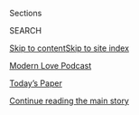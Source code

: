 <div id="app">

<div>

<div class="NYTAppHideMasthead css-zz1s19 e1suatyy0">

<div class="section css-ui9rw0 e1suatyy2">

<div class="css-11hrj97 er09x8g0">

<div class="css-6n7j50">

</div>

<span class="css-1dv1kvn">Sections</span>

<div class="css-10488qs">

<span class="css-1dv1kvn">SEARCH</span>

</div>

[Skip to content](#site-content)[Skip to site index](#site-index)

</div>

<div id="masthead-section-label" class="css-1fnb9ct eaxe0e00">

[Modern Love
Podcast](https://www.nytimes.com/column/modern-love-podcast)

</div>

<div class="css-10698na e1huz5gh0">

</div>

</div>

<div id="masthead-bar-one" class="section hasLinks css-15hmgas e1csuq9d3">

<div class="css-uqyvli e1csuq9d0">

</div>

<div class="css-1uqjmks e1csuq9d1">

</div>

<div class="css-9e9ivx">

[](https://myaccount.nytimes.com/auth/login?response_type=cookie&client_id=vi)

</div>

<div class="css-1bvtpon e1csuq9d2">

[Today’s Paper](https://www.nytimes.com/section/todayspaper)

</div>

</div>

</div>

</div>

<div data-aria-hidden="false">

<div id="site-content" data-role="main">

<div id="top-wrapper" class="css-15p45cc eaca97t0" type="top">

<div id="top-slug" class="css-19x0jxb eaca97t1" hidden="">

Advertisement

</div>

[Continue reading the main
story](#after-top)

<div class="ad top-wrapper" style="text-align:center;height:100%;display:block;min-height:90px">

<div id="top" class="place-ad" data-position="top" data-size-key="top">

</div>

</div>

<div id="after-top">

</div>

</div>

<div id="collection-modern-love-podcast" class="section css-15h4p1b e9abtgs0">

<div class="css-1j21atc e1svk9qx1">

<div class="css-fmiefx e1svk9qx2">

<div class="css-1hk7r2m eu54l5x0">

<div id="sponsor-wrapper" class="css-7a1pgi eaca97t0" type="sponsor" hidden="">

<div id="sponsor-slug" class="css-1l4mleb eaca97t1" hidden="">

Supported by

</div>

[Continue reading the main
story](#after-sponsor)

<div id="sponsor" class="ad sponsor-wrapper" style="text-align:left;height:100%;display:block">

</div>

<div id="after-sponsor">

</div>

</div>

</div>

### <span class="css-hue6tr ezz4tcd1">[Style](/section/style)</span>

</div>

<div class="css-nfcc9b e1svk9qx3">

<div class="css-zpl4ow e1svk9qx7">

![avatar](https://static01.nyt.com/images/2019/04/04/style/00MODERNLOVEPODCAST-ART/00MODERNLOVEPODCAST-ART-thumbLarge.png)

</div>

<div class="css-vl9dhg e1svk9qx5">

<div class="css-1nrhkj6 e1svk9qx6">

# Modern Love Podcast

<div class="follow-button-placeholder" data-collection-id="">

</div>

</div>

## <span>Personal essays read by notable actors such as Jake Gyllenhaal, Kate Winslet and Sandra Oh, followed by conversations with the writers themselves.</span>

</div>

</div>

## <span>Personal essays read by notable actors such as Jake Gyllenhaal, Kate Winslet and Sandra Oh, followed by conversations with the writers themselves.</span>

</div>

<div class="css-1rclpnj ekkqrpp0">

</div>

<div class="css-185go5a e1o5byef0">

<div class="css-15cbhtu">

  - [Latest](#stream-panel)
  - <span class="css-6n7j50">Search</span>
    <div class="control">
    <div class="label-container css-1dv1kvn">
    Search
    </div>
    <div class="css-wm4t3d">
    **<span id="clear-search-input" class="css-1dv1kvn">Clear this text
    input</span>
    </div>
    </div>
    <span class="css-1iovbfw"></span>

<div id="stream-panel" class="section css-8msx5b e1jz0cab1">

<div class="css-13mho3u">

1.  
    
    <div class="css-1cp3ece">
    
    <div class="css-1l4spti">
    
    [](/2020/06/24/style/modern-love-podcast-zawe-ashton.html)
    
    <div class="css-79elbk">
    
    ![](https://static01.nyt.com/images/2017/01/27/fashion/29modern/29modern-thumbWide.jpg?quality=75&auto=webp&disable=upscale)
    
    </div>
    
    ## Modern Love Podcast: Zawe Ashton Reads ‘Confronting Race, Religion and Her Heart’
    
    The “Velvet Buzzsaw” actress reads an essay about interracial
    relationships and
    self-acceptance.
    
    <div class="css-1nqbnmb ea5icrr0">
    
    </div>
    
    </div>
    
    <div class="css-1lc2l26 e1xfvim33">
    
    </div>
    
    </div>

2.  
    
    <div class="css-1cp3ece">
    
    <div class="css-1l4spti">
    
    [](/2020/06/17/style/modern-love-podcast-ncuti-gatwa.html)
    
    <div class="css-79elbk">
    
    ![](https://static01.nyt.com/images/2020/06/19/fashion/23ML-jaramillo/merlin_154561071_143c362c-fcb7-4d88-8ae2-c938777c91b0-thumbWide.jpg?quality=75&auto=webp&disable=upscale)
    
    </div>
    
    ## Modern Love Podcast: Ncuti Gatwa Reads ‘Why Can’t Men Say “I Love You” to Each Other?’
    
    The “Sex Education” star reads an essay about the oppressive codes
    regulating male
    behavior.
    
    <div class="css-1nqbnmb ea5icrr0">
    
    </div>
    
    </div>
    
    <div class="css-1lc2l26 e1xfvim33">
    
    </div>
    
    </div>

3.  
    
    <div class="css-1cp3ece">
    
    <div class="css-1l4spti">
    
    [](/2020/06/10/style/modern-love-podcast-lorraine-toussant-updated-poscript.html)
    
    <div class="css-79elbk">
    
    ![](https://static01.nyt.com/images/2006/09/01/fashion/03LOVE_ready/03LOVE_ready-thumbWide-v3.jpg?quality=75&auto=webp&disable=upscale)
    
    </div>
    
    ## Modern Love Podcast: Lorraine Toussaint Reads ‘Race Wasn’t an Issue to Him, Which Was an Issue to Me’
    
    This week, the Modern Love podcast revisits an essay about the need
    to acknowledge race in interracial
    relationships.
    
    <div class="css-1nqbnmb ea5icrr0">
    
    </div>
    
    </div>
    
    <div class="css-1lc2l26 e1xfvim33">
    
    </div>
    
    </div>

4.  
    
    <div class="css-1cp3ece">
    
    <div class="css-1l4spti">
    
    [](/2020/06/03/style/modern-love-podcast-hasan-minhaj.html)
    
    <div class="css-79elbk">
    
    ![](https://static01.nyt.com/images/2005/10/02/fashion/02MODERNLOVE/02MODERNLOVE-thumbWide.jpg?quality=75&auto=webp&disable=upscale)
    
    </div>
    
    ## Modern Love Podcast: Hasan Minhaj Reads ‘Researching Jenna, Discovering Myself’
    
    The host of “Patriot Act” reads an essay about how past trauma
    informs the
    present.
    
    <div class="css-1nqbnmb ea5icrr0">
    
    </div>
    
    </div>
    
    <div class="css-1lc2l26 e1xfvim33">
    
    </div>
    
    </div>

5.  
    
    <div class="css-1cp3ece">
    
    <div class="css-1l4spti">
    
    [](/2020/05/27/style/modern-love-podcast-saoirse-ronan.html)
    
    <div class="css-79elbk">
    
    ![](https://static01.nyt.com/images/2018/05/24/fashion/13LOVE/13LOVE-thumbWide.jpg?quality=75&auto=webp&disable=upscale)
    
    </div>
    
    ## Modern Love Podcast: Saoirse Ronan Reads ‘Grappling With the Language of Love’
    
    The Golden Globe winning actress reads an essay about a relationship
    limited by the lack of a common
    language.
    
    <div class="css-1nqbnmb ea5icrr0">
    
    </div>
    
    </div>
    
    <div class="css-1lc2l26 e1xfvim33">
    
    </div>
    
    </div>

6.  
    
    <div class="css-1cp3ece">
    
    <div class="css-1l4spti">
    
    [](/2020/05/20/style/modern-love-podcast-jameela-jamil.html)
    
    <div class="css-79elbk">
    
    ![](https://static01.nyt.com/images/2018/02/18/fashion/18MODERNLOVE/18MODERNLOVE-thumbWide.jpg?quality=75&auto=webp&disable=upscale)
    
    </div>
    
    ## Modern Love Podcast: Jameela Jamil Reads ‘How ‘Lolita’ Freed Me From My Own Humbert’
    
    The actress from “The Good Place” and the host of the “I Weigh”
    podcast reads an essay about escaping sexual
    abuse.
    
    <div class="css-1nqbnmb ea5icrr0">
    
    </div>
    
    </div>
    
    <div class="css-1lc2l26 e1xfvim33">
    
    </div>
    
    </div>

7.  
    
    <div class="css-1cp3ece">
    
    <div class="css-1l4spti">
    
    [](/2020/05/13/style/modern-love-podcast-coronavirus-living-alone.html)
    
    <div class="css-79elbk">
    
    ![](https://static01.nyt.com/images/2020/05/10/fashion/00ALONE-SELFIES-promo/00ALONE-SELFIES-COMBO-thumbWide.jpg?quality=75&auto=webp&disable=upscale)
    
    </div>
    
    ## Modern Love Podcast: Alone.
    
    We wanted to know how those living alone during the coronavirus
    pandemic were faring in isolation. More than 2,000 people around the
    world
    responded.
    
    <div class="css-1nqbnmb ea5icrr0">
    
    </div>
    
    </div>
    
    <div class="css-1lc2l26 e1xfvim33">
    
    </div>
    
    </div>

8.  
    
    <div class="css-1cp3ece">
    
    <div class="css-1l4spti">
    
    [](/2020/05/06/style/modern-love-podcast-gillian-jacobs.html)
    
    <div class="css-79elbk">
    
    ![](https://static01.nyt.com/images/2017/11/17/fashion/11LOVE/11LOVE-thumbWide.jpg?quality=75&auto=webp&disable=upscale)
    
    </div>
    
    ## Modern Love Podcast: Gillian Jacobs Reads ‘To Fall in Love With Anyone, Do This’
    
    Listen to this podcast episode. Then record a voice
    memo.
    
    <div class="css-1nqbnmb ea5icrr0">
    
    </div>
    
    </div>
    
    <div class="css-1lc2l26 e1xfvim33">
    
    </div>
    
    </div>

9.  
    
    <div class="css-1cp3ece">
    
    <div class="css-1l4spti">
    
    [](/2020/04/29/style/modern-love-podcast-daisy-edgar-jones.html)
    
    <div class="css-79elbk">
    
    ![](https://static01.nyt.com/images/2019/05/27/fashion/05MODERNLOVE/05MODERNLOVE-thumbWide.jpg?quality=75&auto=webp&disable=upscale)
    
    </div>
    
    ## Modern Love Podcast: Daisy Edgar-Jones Reads ‘Years Ago, My Sister Vanished. I See Her Whenever I Want.’
    
    The “Normal People” star reads an essay about the benefits and
    detriments of legacies
    online.
    
    <div class="css-1nqbnmb ea5icrr0">
    
    </div>
    
    </div>
    
    <div class="css-1lc2l26 e1xfvim33">
    
    </div>
    
    </div>

10. 
    
    <div class="css-1cp3ece">
    
    <div class="css-1l4spti">
    
    [](/2020/04/22/style/modern-love-podcast-laura-prepon.html)
    
    <div class="css-79elbk">
    
    ![](https://static01.nyt.com/images/2020/02/18/style/18modernlove-top25-1/18modernlove-top25-1-thumbWide.jpg?quality=75&auto=webp&disable=upscale)
    
    </div>
    
    ## Modern Love Podcast: Laura Prepon Reads ‘Sometimes, It’s Not You, Or the Math’
    
    The actress from “That ‘70s Show” and “Orange Is the New Black”
    reads an essay about the stigma of being single.
    
    <div class="css-1nqbnmb ea5icrr0">
    
    </div>
    
    </div>
    
    <div class="css-1lc2l26 e1xfvim33">
    
    </div>
    
    </div>

<div class="css-13mho3u">

<div class="css-1t62hi8">

<div class="css-1stvaey">

Show
More

<div>

<div style="border:0;clip:rect(0 0 0 0);height:1px;margin:-1px;overflow:hidden;white-space:nowrap;padding:0;width:1px;position:absolute" data-role="log" data-aria-live="assertive">

</div>

<div style="border:0;clip:rect(0 0 0 0);height:1px;margin:-1px;overflow:hidden;white-space:nowrap;padding:0;width:1px;position:absolute" data-role="log" data-aria-live="assertive">

</div>

<div style="border:0;clip:rect(0 0 0 0);height:1px;margin:-1px;overflow:hidden;white-space:nowrap;padding:0;width:1px;position:absolute" data-role="log" data-aria-live="polite">

</div>

<div style="border:0;clip:rect(0 0 0 0);height:1px;margin:-1px;overflow:hidden;white-space:nowrap;padding:0;width:1px;position:absolute" data-role="log" data-aria-live="polite">

</div>

</div>

</div>

</div>

</div>

</div>

<div class="css-g6hk37 supplemental">

<div id="mid1-wrapper" class="css-10wkyv7 eaca97t0" type="lede">

<div id="mid1-slug" class="css-1tag3rd eaca97t1">

Advertisement

</div>

[Continue reading the main
story](#after-mid1)

<div id="mid1" class="ad mid1-wrapper" style="text-align:center;height:100%;display:block;min-height:250px">

</div>

<div id="after-mid1">

</div>

</div>

<div id="mktg-wrapper" class="css-oxle51 eaca97t0" type="mktg">

<div id="mktg-slug" class="css-1tag3rd eaca97t1">

Advertisement

</div>

[Continue reading the main
story](#after-mktg)

<div id="mktg" class="ad mktg-wrapper" style="text-align:center;height:100%;display:block">

</div>

<div id="after-mktg">

</div>

</div>

</div>

</div>

</div>

</div>

</div>

</div>

## Site Index

<div>

</div>

## Site Information Navigation

  - [© <span>2020</span> <span>The New York Times
    Company</span>](https://help.nytimes.com/hc/en-us/articles/115014792127-Copyright-notice)

<!-- end list -->

  - [NYTCo](https://www.nytco.com/)
  - [Contact
    Us](https://help.nytimes.com/hc/en-us/articles/115015385887-Contact-Us)
  - [Work with us](https://www.nytco.com/careers/)
  - [Advertise](https://nytmediakit.com/)
  - [T Brand Studio](http://www.tbrandstudio.com/)
  - [Your Ad
    Choices](https://www.nytimes.com/privacy/cookie-policy#how-do-i-manage-trackers)
  - [Privacy](https://www.nytimes.com/privacy)
  - [Terms of
    Service](https://help.nytimes.com/hc/en-us/articles/115014893428-Terms-of-service)
  - [Terms of
    Sale](https://help.nytimes.com/hc/en-us/articles/115014893968-Terms-of-sale)
  - [Site
    Map](https://spiderbites.nytimes.com)
  - [Help](https://help.nytimes.com/hc/en-us)
  - [Subscriptions](https://www.nytimes.com/subscription?campaignId=37WXW)

</div>

</div>
